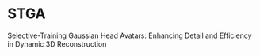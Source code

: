 # STGA
Selective-Training Gaussian Head Avatars: Enhancing Detail and Efficiency in Dynamic 3D Reconstruction
